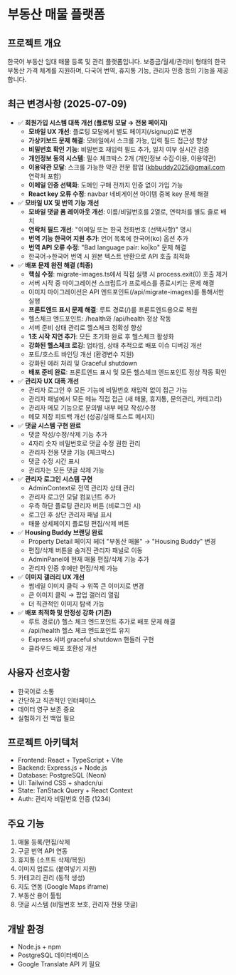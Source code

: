 # 부동산 매물 플랫폼

## 프로젝트 개요
한국어 부동산 임대 매물 등록 및 관리 플랫폼입니다. 보증금/월세/관리비 형태의 한국 부동산 가격 체계를 지원하며, 다국어 번역, 휴지통 기능, 관리자 인증 등의 기능을 제공합니다.

## 최근 변경사항 (2025-07-09)
- ✅ **회원가입 시스템 대폭 개선 (플로팅 모달 → 전용 페이지)**
  - **모바일 UX 개선**: 플로팅 모달에서 별도 페이지(/signup)로 변경
  - **가상키보드 문제 해결**: 모바일에서 스크롤 가능, 입력 필드 접근성 향상
  - **비밀번호 확인 기능**: 비밀번호 재입력 필드 추가, 일치 여부 실시간 검증
  - **개인정보 동의 시스템**: 필수 체크박스 2개 (개인정보 수집·이용, 이용약관)
  - **이용약관 모달**: 스크롤 가능한 약관 전문 팝업 (kbbuddy2025@gmail.com 연락처 포함)
  - **이메일 인증 선택화**: 도메인 구매 전까지 인증 없이 가입 가능
  - **React key 오류 수정**: navbar 네비게이션 아이템 중복 key 문제 해결
- ✅ **모바일 UX 및 번역 기능 개선**
  - **모바일 댓글 폼 레이아웃 개선**: 이름/비밀번호를 2열로, 연락처를 별도 줄로 배치
  - **연락처 필드 개선**: "이메일 또는 한국 전화번호 (선택사항)" 명시
  - **번역 기능 한국어 지원 추가**: 언어 목록에 한국어(ko) 옵션 추가
  - **번역 API 오류 수정**: "Bad language pair: ko|ko" 문제 해결
  - 한국어→한국어 번역 시 원본 텍스트 반환으로 API 호출 최적화
- ✅ **배포 문제 완전 해결 (최종)**
  - **핵심 수정**: migrate-images.ts에서 직접 실행 시 process.exit(0) 호출 제거
  - 서버 시작 중 마이그레이션 스크립트가 프로세스를 종료시키는 문제 해결
  - 이미지 마이그레이션은 API 엔드포인트(/api/migrate-images)를 통해서만 실행
  - **프론트엔드 표시 문제 해결**: 루트 경로(/)를 프론트엔드용으로 복원
  - 헬스체크 엔드포인트: /health와 /api/health 정상 작동
  - 서버 준비 상태 관리로 헬스체크 정확성 향상
  - **1초 시작 지연 추가**: 모든 초기화 완료 후 헬스체크 활성화
  - **강화된 헬스체크 로깅**: 업타임, 상태 추적으로 배포 이슈 디버깅 개선
  - 포트/호스트 바인딩 개선 (환경변수 지원)
  - 강화된 에러 처리 및 Graceful shutdown
  - **배포 준비 완료**: 프론트엔드 표시 및 모든 헬스체크 엔드포인트 정상 작동 확인
- ✅ **관리자 UX 대폭 개선**
  - 관리자 로그인 후 모든 기능에 비밀번호 재입력 없이 접근 가능
  - 관리자 패널에서 모든 메뉴 직접 접근 (새 매물, 휴지통, 문의관리, 카테고리)
  - 관리자 메모 기능으로 문의별 내부 메모 작성/수정
  - 메모 저장 피드백 개선 (성공/실패 토스트 메시지)
- ✅ **댓글 시스템 구현 완료**
  - 댓글 작성/수정/삭제 기능 추가
  - 4자리 숫자 비밀번호로 댓글 수정 권한 관리
  - 관리자 전용 댓글 기능 (체크박스)
  - 댓글 수정 시간 표시
  - 관리자는 모든 댓글 삭제 가능
- ✅ **관리자 로그인 시스템 구현**
  - AdminContext로 전역 관리자 상태 관리
  - 관리자 로그인 모달 컴포넌트 추가
  - 우측 하단 플로팅 관리자 버튼 (비로그인 시)
  - 로그인 후 상단 관리자 패널 표시
  - 매물 상세페이지 플로팅 편집/삭제 버튼
- ✅ **Housing Buddy 브랜딩 완료**
  - Property Detail 페이지 헤더 "부동산 매물" → "Housing Buddy" 변경
  - 편집/삭제 버튼을 숨겨진 관리자 패널로 이동
  - AdminPanel에 현재 매물 편집/삭제 기능 추가
  - 관리자 인증 후에만 편집/삭제 가능
- ✅ **이미지 갤러리 UX 개선**
  - 썸네일 이미지 클릭 → 위쪽 큰 이미지로 변경
  - 큰 이미지 클릭 → 팝업 갤러리 열림
  - 더 직관적인 이미지 탐색 가능
- ✅ **배포 최적화 및 안정성 강화 (기존)**
  - 루트 경로(/) 헬스 체크 엔드포인트 추가로 배포 문제 해결
  - /api/health 헬스 체크 엔드포인트 유지
  - Express 서버 graceful shutdown 핸들러 구현
  - 클라우드 배포 호환성 개선

## 사용자 선호사항
- 한국어로 소통
- 간단하고 직관적인 인터페이스
- 데이터 영구 보존 중요
- 실험하기 전 백업 필요

## 프로젝트 아키텍처
- Frontend: React + TypeScript + Vite
- Backend: Express.js + Node.js
- Database: PostgreSQL (Neon)
- UI: Tailwind CSS + shadcn/ui
- State: TanStack Query + React Context
- Auth: 관리자 비밀번호 인증 (1234)

## 주요 기능
1. 매물 등록/편집/삭제
2. 구글 번역 API 연동
3. 휴지통 (소프트 삭제/복원)
4. 이미지 업로드 (붙여넣기 지원)
5. 카테고리 관리 (동적 생성)
6. 지도 연동 (Google Maps iframe)
7. 부동산 용어 툴팁
8. 댓글 시스템 (비밀번호 보호, 관리자 전용 댓글)

## 개발 환경
- Node.js + npm
- PostgreSQL 데이터베이스
- Google Translate API 키 필요